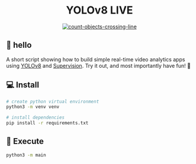 <h1 align="center">YOLOv8 LIVE</h1>

<p align="center">
    <a href="https://youtu.be/QV85eYOb7gk">
        <img src="https://user-images.githubusercontent.com/26109316/218765786-5ae9d65d-10fc-4626-af72-8e833e3b8f34.jpg" alt="count-objects-crossing-line">
    </a>
</p>

## 👋 hello

A short script showing how to build simple real-time video analytics apps using [YOLOv8](https://github.com/ultralytics/ultralytics) and [Supervision](https://github.com/roboflow/supervision). Try it out, and most importantly have fun! 🤪

## 💻 Install

```bash
# create python virtual environment
python3 -m venv venv

# install dependencies
pip install -r requirements.txt
```

## 📸 Execute

```bash
python3 -m main
```
